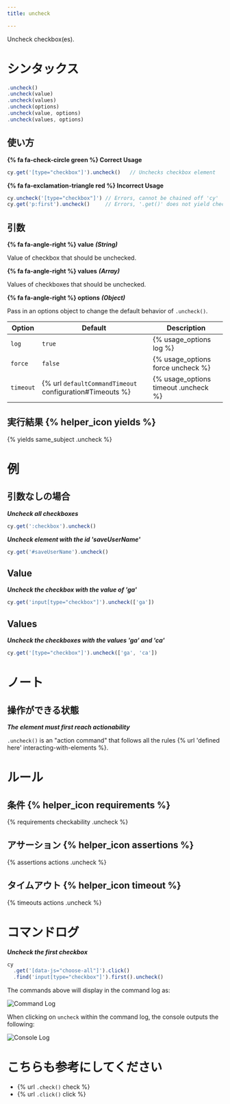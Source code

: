 ```yaml
---
title: uncheck

---
```


Uncheck checkbox(es).

# シンタックス

```javascript
.uncheck()
.uncheck(value)
.uncheck(values)
.uncheck(options)
.uncheck(value, options)
.uncheck(values, options)
```

## 使い方

**{% fa fa-check-circle green %} Correct Usage**

```javascript
cy.get('[type="checkbox"]').uncheck()   // Unchecks checkbox element
```

**{% fa fa-exclamation-triangle red %} Incorrect Usage**

```javascript
cy.uncheck('[type="checkbox"]') // Errors, cannot be chained off 'cy'
cy.get('p:first').uncheck()     // Errors, '.get()' does not yield checkbox
```

## 引数

**{% fa fa-angle-right %} value**  ***(String)***

Value of checkbox that should be unchecked.

**{% fa fa-angle-right %} values**  ***(Array)***

Values of checkboxes that should be unchecked.

**{% fa fa-angle-right %} options**  ***(Object)***

Pass in an options object to change the default behavior of `.uncheck()`.

Option | Default | Description
--- | --- | ---
`log` | `true` | {% usage_options log %}
`force` | `false` | {% usage_options force uncheck %}
`timeout` | {% url `defaultCommandTimeout` configuration#Timeouts %} | {% usage_options timeout .uncheck %}

## 実行結果 {% helper_icon yields %}

{% yields same_subject .uncheck %}

# 例

## 引数なしの場合

***Uncheck all checkboxes***

```javascript
cy.get(':checkbox').uncheck()
```

***Uncheck element with the id 'saveUserName'***

```javascript
cy.get('#saveUserName').uncheck()
```

## Value

***Uncheck the checkbox with the value of 'ga'***

```javascript
cy.get('input[type="checkbox"]').uncheck(['ga'])
```

## Values

***Uncheck the checkboxes with the values 'ga' and 'ca'***

```javascript
cy.get('[type="checkbox"]').uncheck(['ga', 'ca'])
```

# ノート

## 操作ができる状態

***The element must first reach actionability***

`.uncheck()` is an "action command" that follows all the rules {% url 'defined here' interacting-with-elements %}.

# ルール

## 条件 {% helper_icon requirements %}

{% requirements checkability .uncheck %}

## アサーション {% helper_icon assertions %}

{% assertions actions .uncheck %}

## タイムアウト {% helper_icon timeout %}

{% timeouts actions .uncheck %}

# コマンドログ

***Uncheck the first checkbox***

```javascript
cy
  .get('[data-js="choose-all"]').click()
  .find('input[type="checkbox"]').first().uncheck()
```

The commands above will display in the command log as:

![Command Log](/img/api/uncheck/test-unchecking-a-checkbox.png)

When clicking on `uncheck` within the command log, the console outputs the following:

![Console Log](/img/api/uncheck/console-shows-events-from-clicking-the-checkbox.png)

# こちらも参考にしてください

- {% url `.check()` check %}
- {% url `.click()` click %}
